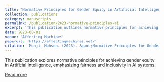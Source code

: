 ```yaml
---
title: "Normative Principles for Gender Equity in Artificial Intelligence"
collection: publications
category: manuscripts
permalink: /publication/2023-normative-principles-ai
excerpt: 'This publication outlines normative principles for achieving gender equity in Artificial Intelligence.'
date: 2023-08-01
venue: 'Affecting Machines'
paperurl: 'https://affectingmachines.net/'
citation: 'Monji, Mohsen. (2023). &quot;Normative Principles for Gender Equity in Artificial Intelligence.&quot; <i>Affecting Machines</i>.'
---
```


This publication explores normative principles for achieving gender equity in Artificial Intelligence, emphasizing fairness and inclusivity in AI systems.

[Read more](https://affectingmachines.net/)
